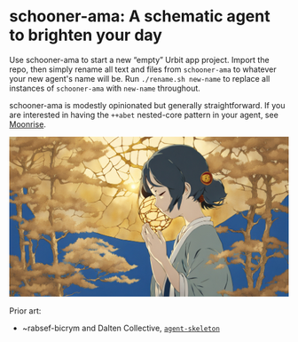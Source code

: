 #   schooner-ama:  A schematic agent to brighten your day

Use schooner-ama to start a new “empty” Urbit app project.  Import the repo, then simply rename all text and files from `schooner-ama` to whatever your new agent's name will be.  Run `./rename.sh new-name` to replace all instances of `schooner-ama` with `new-name` throughout.

schooner-ama is modestly opinionated but generally straightforward.  If you are interested in having the `++abet` nested-core pattern in your agent, see [Moonrise](https://github.com/sigilante/moonrise).

![](logo.jpg)

Prior art:

- ~rabsef-bicrym and Dalten Collective, [`agent-skeleton`](https://github.com/dalten-collective/agent-skeleton)
